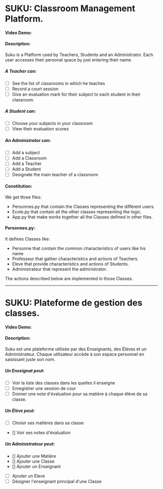# SUKU: Classroom Management Platform.

#### Video Demo: <URL HERE>

#### Description:

Suku is a Platform used by Teachers, Students and an Administrator.
Each user accesses their personal space by just entering their name.

##### A Teacher can:

- [ ] See the list of classrooms in which he teaches
- [ ] Record a court session
- [ ] Give an evaluation mark for their subject to each student in their classroom.

##### A Student can:

- [ ] Choose your subjects in your classroom
- [ ] View their evaluation scores

##### An Administrator can:

- [ ] Add a subject
- [ ] Add a Classroom
- [ ] Add a Teacher
- [ ] Add a Student
- [ ] Designate the main teacher of a classroom

#### Constitution:

We get three files:

- Personnes.py that contain the Classes representing the différent users.
- Ecole.py that contain all the other classes representing the logic.
- App.py that make works together all the Classes defined in other files.

#### Personnes.py:

It defines Classes like:

- Personne that contain the common characteristics of users like his name
- Professeur that gather characteristics and actions of Teachers.
- Eleve that provide characteristics and actions of Students.
- Administrateur that represent the administrator.

The actions described below are implemented in those Classes.

---

# SUKU: Plateforme de gestion des classes.

#### Video Demo: <URL HERE>

#### Description:

Suku est une plateforme utilisée par des Enseignants, des Élèves et un Administrateur.
Chaque utilisateur accède à son espace personnel en saisissant juste son nom.

##### Un Enseignat peut:

- [ ] Voir la liste des classes dans les quelles il enseigne
- [ ] Enregistrer une session de cour
- [ ] Donner une note d'évaluation pour sa matière à chaque élève de sa classe.

##### Un Élève peut:

- [ ] Choisir ses matières dans sa classe
- [] Voir ses notes d'évaluation

##### Un Administrateur peut:

- [] Ajouter une Matière
- [] Ajouter une Classe
- [] Ajouter un Enseignant
- [ ] Ajouter un Eleve
- [ ] Désigner l'enseignant principal d'une Classe
